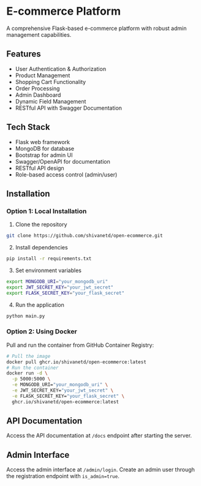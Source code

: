 # E-commerce Platform

A comprehensive Flask-based e-commerce platform with robust admin management capabilities.

## Features

- User Authentication & Authorization
- Product Management
- Shopping Cart Functionality
- Order Processing
- Admin Dashboard
- Dynamic Field Management
- RESTful API with Swagger Documentation

## Tech Stack

- Flask web framework
- MongoDB for database
- Bootstrap for admin UI
- Swagger/OpenAPI for documentation
- RESTful API design
- Role-based access control (admin/user)

## Installation

### Option 1: Local Installation

1. Clone the repository
```bash
git clone https://github.com/shivanetd/open-ecommerce.git
```

2. Install dependencies
```bash
pip install -r requirements.txt
```

3. Set environment variables
```bash
export MONGODB_URI="your_mongodb_uri"
export JWT_SECRET_KEY="your_jwt_secret"
export FLASK_SECRET_KEY="your_flask_secret"
```

4. Run the application
```bash
python main.py
```

### Option 2: Using Docker

Pull and run the container from GitHub Container Registry:

```bash
# Pull the image
docker pull ghcr.io/shivanetd/open-ecommerce:latest
# Run the container
docker run -d \
  -p 5000:5000 \
  -e MONGODB_URI="your_mongodb_uri" \
  -e JWT_SECRET_KEY="your_jwt_secret" \
  -e FLASK_SECRET_KEY="your_flask_secret" \
  ghcr.io/shivanetd/open-ecommerce:latest
```

## API Documentation

Access the API documentation at `/docs` endpoint after starting the server.

## Admin Interface

Access the admin interface at `/admin/login`. Create an admin user through the registration endpoint with `is_admin=true`.
